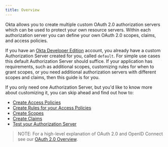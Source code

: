 ```yaml
---
title: Overview
---
```


Okta allows you to create multiple custom OAuth 2.0 authorization servers which can be used to protect your own resource servers. Within each authorization server you can define your own OAuth 2.0 scopes, claims, and access policies.

If you have an [Okta Developer Edition](https://developer.okta.com/signup/) account, you already have a custom Authorization Server created for you, called `default`. For simple use cases this default Authorization Server should suffice. If your application has requirements, such as additional scopes, customizing rules for when to grant scopes, or you need additional authorization servers with different scopes and claims, then this guide is for you.

If you only need one Authorization Server, but you'd like to know more about customizing it, you can skip ahead and find out how to:

- [Create Access Policies](#create-access-policies)
- [Create Rules for your Access Policies](#create-rules-for-each-access-policy)
- [Create Scopes](#create-scopes-optional)
- [Create Claims](#create-claims-optional)
- [Test your Authorization Server](#test-your-authorization-server-configuration)

> NOTE: For a high-level explanation of OAuth 2.0 and OpenID Connect see our [OAuth 2.0 Overview](/authentication-guide/auth-overview/).

<NextSectionLink/>